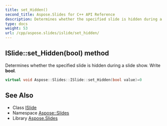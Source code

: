 ```yaml
---
title: set_Hidden()
second_title: Aspose.Slides for C++ API Reference
description: Determines whether the specified slide is hidden during a slide show. Write bool.
type: docs
weight: 53
url: /cpp/aspose.slides/islide/set_hidden/
---
```

## ISlide::set_Hidden(bool) method


Determines whether the specified slide is hidden during a slide show. Write **bool**.

```cpp
virtual void Aspose::Slides::ISlide::set_Hidden(bool value)=0
```

## See Also

* Class [ISlide](./)
* Namespace [Aspose::Slides](../)
* Library [Aspose.Slides](../../)